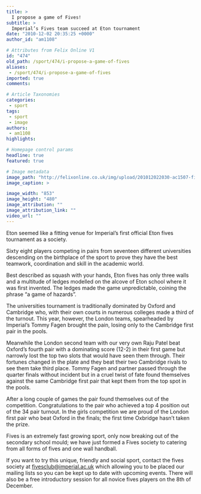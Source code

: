 ```yaml
---
title: >
  I propose a game of Fives!
subtitle: >
  Imperial’s Fives team succeed at Eton tournament
date: "2010-12-02 20:35:25 +0000"
author_id: "am1108"

# Attributes from Felix Online V1
id: "474"
old_path: /sport/474/i-propose-a-game-of-fives
aliases:
 - /sport/474/i-propose-a-game-of-fives
imported: true
comments:

# Article Taxonomies
categories:
 - sport
tags:
 - sport
 - image
authors:
 - am1108
highlights:

# Homepage control params
headline: true
featured: true

# Image metadata
image_path: "http://felixonline.co.uk/img/upload/201012022030-ac1507-fives.jpg"
image_caption: >

image_width: "853"
image_height: "480"
image_attribution: ""
image_attribution_link: ""
video_url: ""
---
```


Eton seemed like a fitting venue for Imperial’s first official Eton fives tournament as a society.

Sixty eight players competing in pairs from seventeen different universities descending on the birthplace of the sport to prove they have the best teamwork, coordination and skill in the academic world.

Best described as squash with your hands, Eton fives has only three walls and a multitude of ledges modelled on the alcove of Eton school where it was first invented. The ledges made the game unpredictable, coining the phrase “a game of hazards”.

The universities tournament is traditionally dominated by Oxford and Cambridge who, with their own courts in numerous colleges made a third of the turnout. This year, however, the London teams, spearheaded by Imperial’s Tommy Fagen brought the pain, losing only to the Cambridge first pair in the pools.

Meanwhile the London second team with our very own Raju Patel beat Oxford’s fourth pair with a dominating score (12-2) in their first game but narrowly lost the top two slots that would have seen them through. Their fortunes changed in the plate and they beat their two Cambridge rivals to see them take third place. Tommy Fagen and partner passed through the quarter finals without incident but in a cruel twist of fate found themselves against the same Cambridge first pair that kept them from the top spot in the pools.

After a long couple of games the pair found themselves out of the competition. Congratulations to the pair who achieved a top 4 position out of the 34 pair turnout. In the girls competition we are proud of the London first pair who beat Oxford in the finals; the first time Oxbridge hasn’t taken the prize.

Fives is an extremely fast growing sport, only now breaking out of the secondary school mould; we have just formed a Fives society to catering from all forms of fives and one wall handball.

If you want to try this unique, friendly and social sport, contact the fives society at fivesclub@imperial.ac.uk which allowing you to be placed our mailing lists so you can be kept up to date with upcoming events. There will also be a free introductory session for all novice fives players on the 8th of December.
